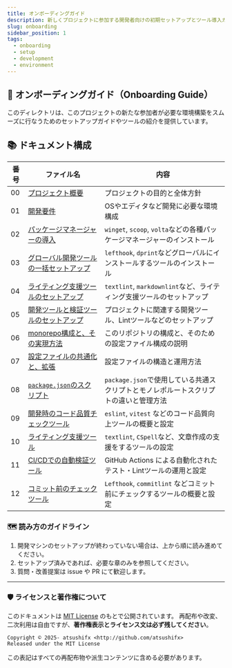 ```yaml
---
title: オンボーディングガイド
description: 新しくプロジェクトに参加する開発者向けの初期セットアップとツール導入ガイド
slug: onboarding
sidebar_position: 1
tags:
  - onboarding
  - setup
  - development
  - environment
---
```


## 🧭 オンボーディングガイド（Onboarding Guide）

このディレクトリは、このプロジェクトの新たな参加者が必要な環境構築をスムーズに行なうためのセットアップガイドやツールの紹介を提供しています。

## 📚 ドキュメント構成

<!-- markdownlint-disable line-length -->

| 番号 | ファイル名                                                      | 内容                                                                                 |
| ---- | --------------------------------------------------------------- | ------------------------------------------------------------------------------------ |
| 00   | [プロジェクト概要](00-intro.md)                                 | プロジェクトの目的と全体方針                                                         |
| 01   | [開発要件](01-requirements.md)                                  | OSやエディタなど開発に必要な環境構成                                                 |
| 02   | [パッケージマネージャーの導入](02-package_managers.md)          | `winget`, `scoop`, `volta`などの各種パッケージマネージャーのインストール             |
| 03   | [グローバル開発ツールの一括セットアップ](03-global_tools.md)    | `lefthook`, `dprint`などグローバルにインストールするツールのインストール             |
| 04   | [ライティング支援ツールのセットアップ](04-writers_tools.md)     | `textlint`, `markdownlint`など、ライティング支援ツールのセットアップ                 |
| 05   | [開発ツールと検証ツールのセットアップ](05-dev_tools_setup.md)   | プロジェクトに関連する開発ツール、Lintツールなどのセットアップ                       |
| 06   | [monorepo構成と、その実現方法](06-monorepo_repository.md)       | このリポジトリの構成と、そのための設定ファイル構成の説明                             |
| 07   | [設定ファイルの共通化と、拡張](07_shared-configs-and-extend.md) | 設定ファイルの構造と運用方法                                                         |
| 08   | [`package.json`のスクリプト](08-package_json_scripts.md)        | `package.json`で使用している共通スクリプトとモノレポルートスクリプトの違いと管理方法 |
| 09   | [開発時のコード品質チェックツール](09-code_quality_tools.md)    | `eslint`, `vitest` などのコード品質向上ツールの概要と設定                            |
| 10   | [ライティング支援ツール](10-writing_tools.md)                   | `textlint`, `CSpell`など、文章作成の支援をするツールの設定                           |
| 11   | [CI/CDでの自動検証ツール](11-ci_validation_tools.md)            | GitHub Actions による自動化されたテスト・Lintツールの運用と設定                      |
| 12   | [コミット前のチェックツール](12-pre_commit_tools.md)            | `Lefthook`, `commitlint` などコミット前にチェックするツールの概要と設定              |

<!-- markdownlint-enable -->

### 🗺️ 読み方のガイドライン

1. 開発マシンのセットアップが終わっていない場合は、上から順に読み進めてください。
2. セットアップ済みであれば、必要な章のみを参照してください。
3. 質問・改善提案は issue や PR にて歓迎します。

---

### 🛡️ ライセンスと著作権について

このドキュメントは [MIT License](/LICENSE) のもとで公開されています。
再配布や改変、二次利用は自由ですが、**著作権表示とライセンス文は必ず残してください**。

```plaintext
Copyright © 2025- atsushifx <http://github.com/atsushifx>
Released under the MIT License
```

この表記はすべての再配布物や派生コンテンツに含める必要があります。
